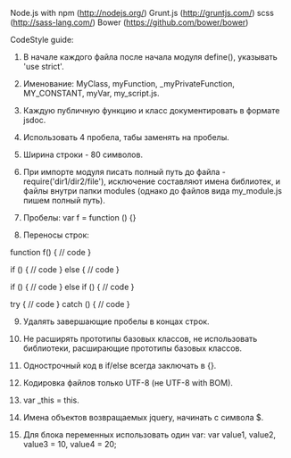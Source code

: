 Node.js with npm (http://nodejs.org/)
Grunt.js (http://gruntjs.com/)
scss (http://sass-lang.com/)
Bower (https://github.com/bower/bower)



CodeStyle guide:

1) В начале каждого файла после начала модуля define(), указывать 'use strict'.

2) Именование: MyClass, myFunction, _myPrivateFunction, MY_CONSTANT, myVar,
my_script.js.

3) Каждую публичную функцию и класс документировать в формате jsdoc.

4) Использовать 4 пробела, табы заменять на пробелы.

5) Ширина строки - 80 символов.

6) При импорте модуля писать полный путь до файла - require('dir1/dir2/file'),
исключение составляют имена библиотек, и файлы внутри папки modules (однако до
файлов вида my_module.js пишем полный путь).

7) Пробелы:
var f = function () {}

8) Переносы строк:

function f() {
    // code
}

if () {
    // code
} else {
    // code
}

if () {
    // code
}
else if () {
    // code
}

try {
    // code
}
catch () {
    // code
}

9) Удалять завершающие пробелы в концах строк.

10) Не расширять прототипы базовых классов, не использовать библиотеки,
расширающие прототипы базовых классов.

11) Однострочный код в if/else всегда заключать в {}.

12) Кодировка файлов только UTF-8 (не UTF-8 with BOM).

13) var _this = this.

14) Имена объектов возвращаемых jquery, начинать с символа $.

15) Для блока переменных использовать один var:
var value1,
    value2,
    value3 = 10,
    value4 = 20;